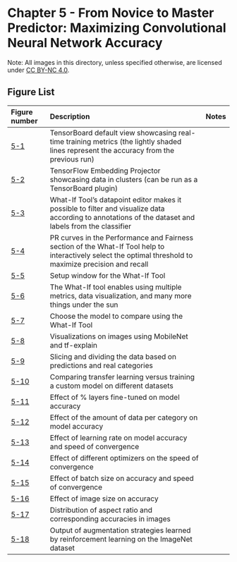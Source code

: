 # Chapter 5 - From Novice to Master Predictor: Maximizing Convolutional Neural Network Accuracy

Note: All images in this directory, unless specified otherwise, are licensed under [CC BY-NC 4.0](https://creativecommons.org/licenses/by-nc/4.0/legalcode).

## Figure List

| Figure number | Description | Notes |
|:---|:---|:---|
| [5-1](1-tensorboard-training-metrics.png?raw=true) | TensorBoard default view showcasing real-time training metrics (the lightly shaded lines represent the accuracy from the previous run) |
| [5-2](2-tensorflow-embedding-projector.png?raw=true) | TensorFlow Embedding Projector showcasing data in clusters (can be run as a TensorBoard plugin) |
| [5-3](3-whatif-datapoint-editor.png?raw=true) | What-If Tool’s datapoint editor makes it possible to filter and visualize data according to annotations of the dataset and labels from the classifier |
| [5-4](4-whatif-performance-fairness.png?raw=true) | PR curves in the Performance and Fairness section of the What-If Tool help to interactively select the optimal threshold to maximize precision and recall |
| [5-5](5-whatif-setup.png?raw=true) | Setup window for the What-If Tool |
| [5-6](6-whatif.png?raw=true) | The What-If tool enables using multiple metrics, data visualization, and many more things under the sun |
| [5-7](7-whatif-model-selection.png?raw=true) | Choose the model to compare using the What-If Tool |
| [5-8](8-tfexplain-visualizations.jpg?raw=true) | Visualizations on images using MobileNet and tf-explain |
| [5-9](9-data-slicing.jpg?raw=true) | Slicing and dividing the data based on predictions and real categories |
| [5-10](10-transfer-learning-vs-training-from-scratch.png?raw=true) | Comparing transfer learning versus training a custom model on different datasets |
| [5-11](11-effect-of-num-layers-finetuned.png?raw=true) | Effect of % layers fine-tuned on model accuracy |
| [5-12](12-effect-of-amount-data.png?raw=true) | Effect of the amount of data per category on model accuracy |
| [5-13](13-effect-of-learning-rate.png?raw=true) | Effect of learning rate on model accuracy and speed of convergence |
| [5-14](14-effect-of-optimizers.png?raw=true) | Effect of different optimizers on the speed of convergence |
| [5-15](15-effect-of-batch-size.png?raw=true) | Effect of batch size on accuracy and speed of convergence |
| [5-16](16-effect-of-image-size.png?raw=true) | Effect of image size on accuracy |
| [5-17](17-aspect-ratio-vs-accuracy.png?raw=true) | Distribution of aspect ratio and corresponding accuracies in images |
| [5-18](18-autoaugment.png?raw=true) | Output of augmentation strategies learned by reinforcement learning on the ImageNet dataset |
